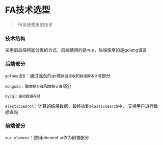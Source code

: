 FA技术选型
===========


> FA系统使用的技术

### 技术结构

采用前后端彻底分离的方式，前端使用的是vue，后端使用的是golang语言

### 后端部分

`golang语言`：通过强劲的go做`数据接收`和`数据脚本计算`部分

`mongodb`：做`数据存储`和`数据计算`部分

`mysql`: `基础数据存储`

`elasticSearch`：计算的结果数据，最终放到`elasticsearch`中，
支持用户进行数据查询

### 前端部分

`vue element`：使用element ui作为前端部分